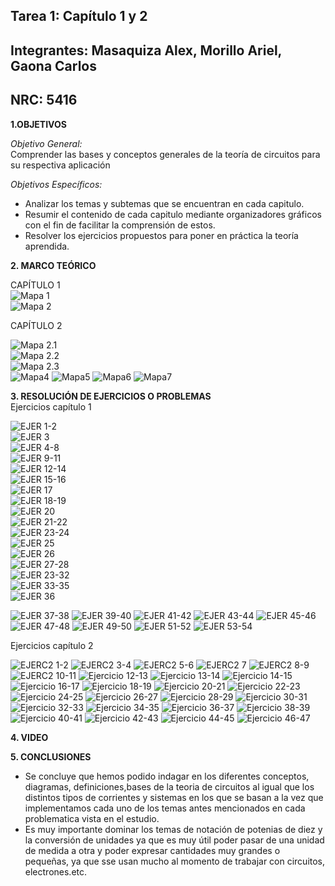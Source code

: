 ## Tarea 1: Capítulo 1 y 2     
## Integrantes: Masaquiza Alex, Morillo Ariel, Gaona Carlos    
## NRC: 5416   
**1.OBJETIVOS**  

  _Objetivo General:_       
 Comprender las bases y conceptos generales de la teoría de circuitos  para su respectiva aplicación 
 
_Objetivos Específicos:_       
*   Analizar los temas y subtemas que se encuentran en cada capitulo.
* Resumir el contenido de cada capitulo mediante organizadores gráficos  con el fin de facilitar la comprensión de estos.    
*  Resolver los ejercicios propuestos para poner en práctica la teoría aprendida. 

**2. MARCO TEÓRICO**   

CAPÍTULO 1    
![Mapa 1]( https://github.com/AlexMP98/Tarea/blob/main/Conceptos%20fundamentales%20de%20CD.jpg )    
![Mapa 2]( https://github.com/AlexMP98/Tarea/blob/main/Conceptos%20fundamentales%20de%20CD%20(2).png)     

CAPÍTULO 2     

![Mapa 2.1]( https://github.com/AlexMP98/Tarea/blob/main/Cuadro%201.PNG )   
![Mapa 2.2]( https://github.com/AlexMP98/Tarea/blob/main/cuadro2.PNG)     
![Mapa 2.3]( https://github.com/AlexMP98/Tarea/blob/main/Cuadro3.PNG)    
![Mapa4](https://github.com/AlexMP98/Tarea/blob/main/Corriente%202.4.jpg)
![Mapa5](https://github.com/AlexMP98/Tarea/blob/main/Fuente%20de%20voltaje%20de%20cd%20practicas%202.5.jpg)
![Mapa6](https://github.com/AlexMP98/Tarea/blob/main/Medicion%20de%20voltaje%20y%20corriente%202.6.jpg)
![Mapa7](https://github.com/AlexMP98/Tarea/blob/main/Fun.C%20Interruptores%2C%20fusibles%20e%20interruptores%20automaticos%202.7.jpg)    


**3. RESOLUCIÓN DE EJERCICIOS O PROBLEMAS**                      
Ejercicios capítulo 1     

![EJER 1-2]( https://github.com/AlexMP98/Tarea/blob/main/1-2.png)        
![EJER 3]( https://github.com/AlexMP98/Tarea/blob/main/3.png)   
![EJER 4-8]( https://github.com/AlexMP98/Tarea/blob/main/4-8.png)   
![EJER 9-11]( https://github.com/AlexMP98/Tarea/blob/main/9-11.png)    
![EJER 12-14]( https://github.com/AlexMP98/Tarea/blob/main/12-14.png)  
![EJER 15-16]( https://github.com/AlexMP98/Tarea/blob/main/15-16.png)   
![EJER 17]( https://github.com/AlexMP98/Tarea/blob/main/17.png)   
![EJER 18-19]( https://github.com/AlexMP98/Tarea/blob/main/18-19.png)    
![EJER 20]( https://github.com/AlexMP98/Tarea/blob/main/20.png)   
![EJER 21-22]( https://github.com/AlexMP98/Tarea/blob/main/21-22.png)    
![EJER 23-24]( https://github.com/AlexMP98/Tarea/blob/main/23-24.png)    
![EJER 25]( https://github.com/AlexMP98/Tarea/blob/main/25.png)    
![EJER 26]( https://github.com/AlexMP98/Tarea/blob/main/26.png)   
![EJER 27-28]( https://github.com/AlexMP98/Tarea/blob/main/27-28.png)     
![EJER 23-32]( https://github.com/AlexMP98/Tarea/blob/main/29-32.png)   
![EJER 33-35]( https://github.com/AlexMP98/Tarea/blob/main/33-35.png)   
![EJER 36](https://github.com/AlexMP98/Tarea/blob/main/Ejer%2036.png)

![EJER 37-38](https://github.com/AlexMP98/Tarea/blob/main/Ejer%2037-38.png)
![EJER 39-40](https://github.com/AlexMP98/Tarea/blob/main/Ejer%2039-40.png)
![EJER 41-42](https://github.com/AlexMP98/Tarea/blob/main/Ejer%2041-42.png)
![EJER 43-44](https://github.com/AlexMP98/Tarea/blob/main/Ejer%2043-44.png)
![EJER 45-46](https://github.com/AlexMP98/Tarea/blob/main/Ejer%2045-46.png)
![EJER 47-48](https://github.com/AlexMP98/Tarea/blob/main/Ejer%2047-48.png)
![EJER 49-50](https://github.com/AlexMP98/Tarea/blob/main/Ejer%2049-50.png)
![EJER 51-52](https://github.com/AlexMP98/Tarea/blob/main/Ejer%2051-52.png)
![EJER 53-54](https://github.com/AlexMP98/Tarea/blob/main/Ejer%2053-54.png)

Ejercicios capítulo 2

![EJERC2 1-2](https://github.com/AlexMP98/Tarea/blob/main/EjerC2%201-2.png)
![EJERC2 3-4](https://github.com/AlexMP98/Tarea/blob/main/EjerC2%203-4.png)
![EJERC2 5-6](https://github.com/AlexMP98/Tarea/blob/main/EjerC2%205-6.png)
![EJERC2 7](https://github.com/AlexMP98/Tarea/blob/main/EjerC2%207.png)
![EJERC2 8-9](https://github.com/AlexMP98/Tarea/blob/main/EjerC2%208-9.png)
![EJERC2 10-11](https://github.com/AlexMP98/Tarea/blob/main/EjerC2%2010-11.png)
![Ejercicio 12-13](https://github.com/AlexMP98/Tarea/blob/main/Ejercicio%201.PNG)
![Ejercicio 13-14](https://github.com/AlexMP98/Tarea/blob/main/Ejercicio%202.PNG)
![Ejercicio 14-15](https://github.com/AlexMP98/Tarea/blob/main/Ejercicio%203.PNG)
![Ejercicio 16-17](https://github.com/AlexMP98/Tarea/blob/main/Ejercicio%204.PNG)
![Ejercicio 18-19](https://github.com/AlexMP98/Tarea/blob/main/Ejercicio%205.PNG)
![Ejercicio 20-21](https://github.com/AlexMP98/Tarea/blob/main/Ejercicio%206.PNG)
![Ejercicio 22-23](https://github.com/AlexMP98/Tarea/blob/main/Ejercicio%207.PNG)
![Ejercicio 24-25](https://github.com/AlexMP98/Tarea/blob/main/Ejercicio%208.PNG) 
![Ejercicio 26-27](https://github.com/AlexMP98/Tarea/blob/main/Ejercicio%209.PNG)
![Ejercicio 28-29](https://github.com/AlexMP98/Tarea/blob/main/Ejercicio%2010.PNG)
![Ejercicio 30-31](https://github.com/AlexMP98/Tarea/blob/main/Ejercicio%2011.PNG)
![Ejercicio 32-33](https://github.com/AlexMP98/Tarea/blob/main/Ejercicio%2012.PNG)
![Ejercicio 34-35](https://github.com/AlexMP98/Tarea/blob/main/Ejercicio%2013.PNG)
![Ejercicio 36-37](https://github.com/AlexMP98/Tarea/blob/main/Ejercicio%2014.PNG)
![Ejercicio 38-39](https://github.com/AlexMP98/Tarea/blob/main/Ejercicio%2015.PNG)
![Ejercicio 40-41](https://github.com/AlexMP98/Tarea/blob/main/Ejercicio%2016.PNG)
![Ejercicio 42-43](https://github.com/AlexMP98/Tarea/blob/main/Ejercicio%2017.PNG)
![Ejercicio 44-45](https://github.com/AlexMP98/Tarea/blob/main/Ejercicio%2018.PNG)
![Ejercicio 46-47](https://github.com/AlexMP98/Tarea/blob/main/Ejercicio%201.PNG)      

**4. VIDEO**       

**5. CONCLUSIONES**     
* Se concluye que hemos podido indagar en los diferentes conceptos, diagramas, definiciones,bases de la teoria de circuitos al igual que los distintos tipos de corrientes y sistemas en los que se basan a la vez que implementamos cada uno de los temas antes mencionados en cada problematica vista en el estudio.      
* Es muy importante dominar los temas de notación de potenias de diez y la conversión de unidades ya que es muy útil poder pasar de una unidad de medida a otra y poder expresar cantidades muy grandes o pequeñas, ya que sse usan mucho al momento de trabajar con circuitos, electrones.etc.

